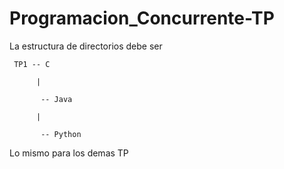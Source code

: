 # Programacion_Concurrente-TP
La estructura de directorios debe ser

     TP1 -- C

          |
     
           -- Java
      
          |
     
           -- Python
      
Lo mismo para los demas TP
